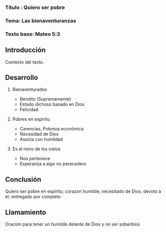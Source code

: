 ### Título : Quiero ser pobre
### Tema: Las bienaventuranzas
### Texto base: Mateo 5:3

## Introducción

Contexto del texto.

## Desarrollo
1) Bienaventurados
      - Bendito (Supremamente)
      - Estado dichoso basado en Dios
      - Felicidad
          

2) Pobres en espiritu
      - Carencias, Pobreza económica
      - Necesidad de Dios
      - Asocia con humildad

3) Es el reino de los cielos
      - Nos pertenece
      - Esperanza a algo no perecedero 

    
## Conclusión
Quiero  ser pobre en espiritu; corazon humilde; necesitado de Dios; devoto a el; entregado por completo


## Llamamiento
Oración para tener un humilde delante de Dios y no ser soberbios
